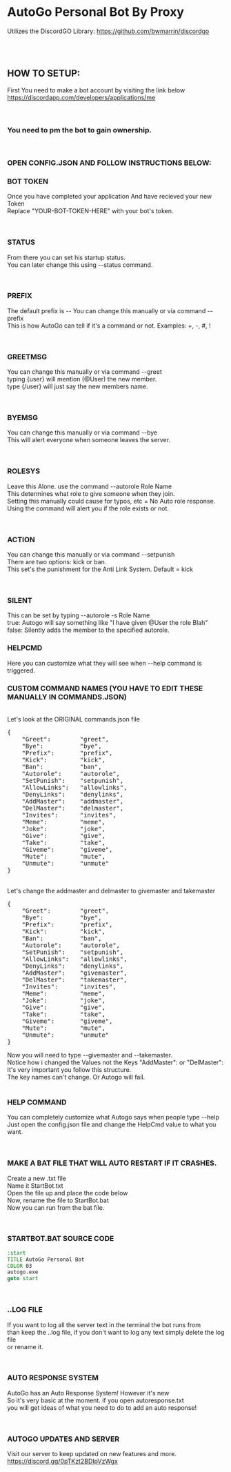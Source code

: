 # AutoGo Personal Bot By Proxy
Utilizes the DiscordGO Library: https://github.com/bwmarrin/discordgo

<br><br>
## HOW TO SETUP:
First You need to make a bot account by visiting the link below<br>
https://discordapp.com/developers/applications/me<br>
<br><br>

### You need to pm the bot to gain ownership.
<Br>

### OPEN CONFIG.JSON AND FOLLOW INSTRUCTIONS BELOW:

### BOT TOKEN
Once you have completed your application And have recieved your new Token<br>
Replace "YOUR-BOT-TOKEN-HERE" with your bot's token.<br>

<Br>

### STATUS
From there you can set his startup status.<br>
You can later change this using --status command.<br>

<br>

### PREFIX
The default prefix is -- You can change this manually or via command --prefix<br>
This is how AutoGo can tell if it's a command or not. Examples: +, -, #, !<br>

<br>

### GREETMSG
You can change this manually or via command --greet<br>
typing {user} will mention (@User) the new member.<br>
type {/user} will just say the new members name.<br>

<br>

### BYEMSG
You can change this manually or via command --bye<br>
This will alert everyone when someone leaves the server.<br>

<br>

### ROLESYS
Leave this Alone. use the command --autorole Role Name<br>
This determines what role to give someone when they join.<br>
Setting this manually could cause for typos, etc = No Auto role response.<br>
Using the command will alert you if the role exists or not.<br>

<br>

### ACTION
You can change this manually or via command --setpunish<br>
There are two options: kick or ban.<br>
This set's the punishment for the Anti Link System. Default = kick<br>

<br>

### SILENT
This can be set by typing --autorole -s Role Name<br>
true: Autogo will say something like "I have given @User the role Blah"<br>
false: Silently adds the member to the specified autorole.<br>


### HELPCMD
Here you can customize what they will see when --help command is triggered.
<br>


### CUSTOM COMMAND NAMES (YOU HAVE TO EDIT THESE MANUALLY IN COMMANDS.JSON)
<br>
Let's look at the ORIGINAL commands.json file
<pre>
{
	"Greet": 		"greet",
	"Bye":			"bye",
	"Prefix":		"prefix",
	"Kick":			"kick",
	"Ban":			"ban",
	"Autorole":		"autorole",
	"SetPunish":	"setpunish",
	"AllowLinks":	"allowlinks",
	"DenyLinks":	"denylinks",
	"AddMaster":	"addmaster",
	"DelMaster":	"delmaster",
	"Invites":		"invites",
	"Meme":			"meme",
	"Joke":			"joke",
	"Give":			"give",
	"Take":			"take",
	"Giveme":		"giveme",
	"Mute":			"mute",
	"Unmute":		"unmute"
}
</pre>
<br>
Let's change the addmaster and delmaster to givemaster and takemaster
<pre>
{
	"Greet": 		"greet",
	"Bye":			"bye",
	"Prefix":		"prefix",
	"Kick":			"kick",
	"Ban":			"ban",
	"Autorole":		"autorole",
	"SetPunish":	"setpunish",
	"AllowLinks":	"allowlinks",
	"DenyLinks":	"denylinks",
	"AddMaster":	"givemaster",
	"DelMaster":	"takemaster",
	"Invites":		"invites",
	"Meme":			"meme",
	"Joke":			"joke",
	"Give":			"give",
	"Take":			"take",
	"Giveme":		"giveme",
	"Mute":			"mute",
	"Unmute":		"unmute"
}
</pre>
Now you will need to type --givemaster and --takemaster.<br>
Notice how i changed the Values not the Keys "AddMaster": or "DelMaster":<br>
It's very important you follow this structure.<br>
The key names can't change. Or Autogo will fail.<br>

<br>

### HELP COMMAND
You can completely customize what Autogo says when people type --help<br>
Just open the config.json file and change the HelpCmd value to what you want.<br>

<br>

### MAKE A BAT FILE THAT WILL AUTO RESTART IF IT CRASHES.
Create a new .txt file<br>
Name it StartBot.txt<br>
Open the file up and place the code below<br>
Now, rename the file to StartBot.bat<br>
Now you can run from the bat file.<br>

<br>

### STARTBOT.BAT SOURCE CODE
```bat
:start
TITLE AutoGo Personal Bot
COLOR 03
autogo.exe
goto start
```

<br>

### ..LOG FILE
If you want to log all the server text in the terminal the bot runs from<br>
than keep the ..log file, if you don't want to log any text simply delete the log file<br>
or rename it.

<br>

### AUTO RESPONSE SYSTEM
AutoGo has an Auto Response System! However it's new<br>
So it's very basic at the moment. if you open autoresponse.txt<br>
you will get ideas of what you need to do to add an auto response!<br>


<br>

### AUTOGO UPDATES AND SERVER
Visit our server to keep  updated on new features and more.<br>
https://discord.gg/0pTKzt2BDIpVzWgx
